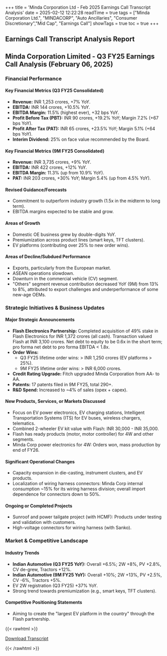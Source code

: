 +++
title = 'Minda Corporation Ltd - Feb 2025 Earnings Call Transcript Analysis'
date = 2025-02-12 12:22:28
readTime = true
tags = ["Minda Corporation Ltd.", "MINDACORP", "Auto Ancillaries", "Consumer Discretionary","Mid Cap", "Earnings Call"]
showTags = true
toc = true
+++



## Earnings Call Transcript Analysis Report
## Minda Corporation Limited - Q3 FY25 Earnings Call Analysis (February 06, 2025)

### Financial Performance

#### Key Financial Metrics (Q3 FY25 Consolidated)

*   **Revenue:** INR 1,253 crores, +7% YoY.
*   **EBITDA:** INR 144 crores, +10.5% YoY.
*   **EBITDA Margin:** 11.5% (highest ever), +32 bps YoY.
*   **Profit Before Tax (PBT):** INR 90 crores, +19.2% YoY; Margin 7.2% (+67 bps YoY).
*   **Profit After Tax (PAT):** INR 65 crores, +23.5% YoY; Margin 5.1% (+64 bps YoY).
*   **Interim Dividend:** 25% on face value recommended by the Board.

#### Key Financial Metrics (9M FY25 Consolidated)

*   **Revenue:** INR 3,735 crores, +9% YoY.
*   **EBITDA:** INR 422 crores, +12% YoY.
*   **EBITDA Margin:** 11.3% (up from 10.9% YoY).
*   **PAT:** INR 203 crores, +30% YoY; Margin 5.4% (up from 4.5% YoY).

#### Revised Guidance/Forecasts

*   Commitment to outperform industry growth (1.5x in the midterm to long term).
*   EBITDA margins expected to be stable and grow.

#### Areas of Growth

*   Domestic OE business grew by double-digits YoY.
*   Premiumization across product lines (smart keys, TFT clusters).
*   EV platforms (contributing over 25% to new order wins).

#### Areas of Decline/Subdued Performance

*   Exports, particularly from the European market.
*   ASEAN operations slowdown.
*   Downturn in the commercial vehicle (CV) segment.
*   "Others" segment revenue contribution decreased YoY (9M) from 13% to 8%, attributed to export challenges and underperformance of some new-age OEMs.

### Strategic Initiatives & Business Updates

#### Major Strategic Announcements

*   **Flash Electronics Partnership:** Completed acquisition of 49% stake in Flash Electronics for INR 1,372 crores (all cash). Transaction valued Flash at INR 3,100 crores. Net debt to equity to be 0.6x in the short term; pro forma net debt to pro forma EBITDA < 1.8x.
*   **Order Wins:**
    *   Q3 FY25 lifetime order wins: > INR 1,250 crores (EV platforms > 25%).
    *   9M FY25 lifetime order wins: > INR 6,000 crores.
*   **Credit Rating Upgrade:** Fitch upgraded Minda Corporation from AA- to AA.
*   **Patents:** 17 patents filed in 9M FY25, total 290+.
*   **R&D Spend:** Increased to ~4% of sales (opex + capex).

#### New Products, Services, or Markets Discussed

*   Focus on EV power electronics, EV charging stations, Intelligent Transportation Systems (ITS) for EV buses, wireless chargers, telematics.
*   Combined 2-wheeler EV kit value with Flash: INR 30,000 - INR 35,000.
*   Flash has ready products (motor, motor controller) for 4W and other segments.
*   Minda Corp power electronics for 4W: Orders won, mass production by end of FY26.

#### Significant Operational Changes

*   Capacity expansion in die-casting, instrument clusters, and EV products.
*   Localization of wiring harness connectors: Minda Corp internal consumption ~15% for its wiring harness division; overall import dependence for connectors down to 50%.

#### Ongoing or Completed Projects

*   Sunroof and power tailgate project (with HCMF): Products under testing and validation with customers.
*   High-voltage connectors for wiring harness (with Sanko).

### Market & Competitive Landscape

#### Industry Trends

*   **Indian Automotive (Q3 FY25 YoY):** Overall +6.5%; 2W +8%, PV +2.8%, CV de-grew, Tractors +12%.
*   **Indian Automotive (9M FY25 YoY):** Overall +10%; 2W +13%, PV +2.5%, CV -6%, Tractors +5%.
*   EV 2W registration (Q3 FY25) +37% YoY.
*   Strong trend towards premiumization (e.g., smart keys, TFT clusters).

#### Competitive Positioning Statements

*   Aiming to create the "largest EV platform in the country" through the Flash partnership.



{{< rawhtml >}}

<div class="button-container">    
    <a href="https://www.bseindia.com/xml-data/corpfiling/AttachHis/84f433c8-87bb-49df-98b8-ebc51d41df28.pdf" target="_blank" class="report-button">
      <i class="fas fa-file-pdf"></i> Download Transcript
    </a>
</div>
    
{{< /rawhtml >}}
